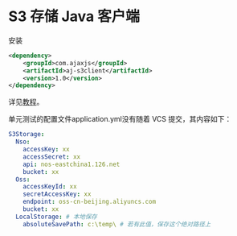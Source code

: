 # S3 存储 Java 客户端

安装

```xml
<dependency>
    <groupId>com.ajaxjs</groupId>
    <artifactId>aj-s3client</artifactId>
    <version>1.0</version>
</dependency>
```

详见[教程](https://blog.csdn.net/zhangxin09/article/details/137671230)。

单元测试的配置文件application.yml没有随着 VCS 提交，其内容如下：

```yaml
S3Storage:
  Nso:
    accessKey: xx
    accessSecret: xx
    api: nos-eastchina1.126.net
    bucket: xx
  Oss:
    accessKeyId: xx
    secretAccessKey: xx
    endpoint: oss-cn-beijing.aliyuncs.com
    bucket: xx
  LocalStorage: # 本地保存
    absoluteSavePath: c:\temp\ # 若有此值，保存这个绝对路径上
```
